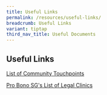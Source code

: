 ```yaml
---
title: Useful Links
permalink: /resources/useful-links/
breadcrumb: Useful Links
variant: tiptap
third_nav_title: Useful Documents
---
```

<h2>Useful Links</h2>
<p><a href="/files/List_of_Community_Touchpoints__as_at_6_June_2024_.pdf" rel="noopener noreferrer nofollow" target="_blank">List of Community Touchpoints</a>
</p>
<p><a href="https://www.probono.sg/get-legal-help/legal-guidance/" rel="noopener noreferrer nofollow" target="_blank">Pro Bono SG's List of Legal Clinics</a>
</p>